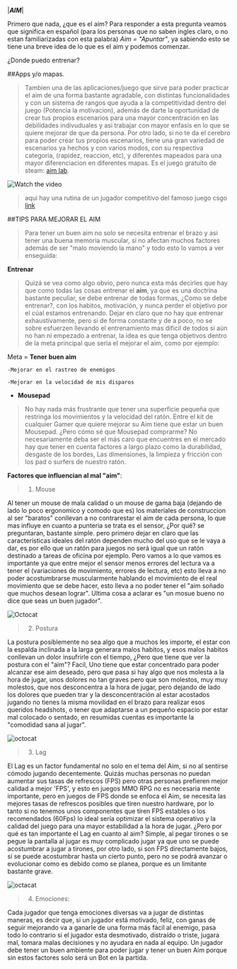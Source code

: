 
|**_AIM_**|


Primero que nada, ¿que es el aim? Para responder a esta pregunta veamos que significa en español (para los personas que no saben ingles claro, o no estan familiarizadas con esta palabra) *Aim = "Apuntar"*, ya sabiendo esto se tiene una breve idea de lo que es el aim y podemos comenzar.


¿Donde puedo entrenar?

##Apps y/o mapas.

>Tambien una de las aplicaciones/juego que sirve para poder practicar el aim de una forma bastante agradable, con distintas funcionalidades y con un sistema de rangos que ayuda a la competitividad dentro del juego (Potencia la motivacion), además de darte la oportunidad de crear tus propios escenarios para una mayor concentración en las debilidades indivuduales y asi trabajar con mayor enfasis en lo que se quiere mejorar de que da persona. Por otro lado, si no te da el cerebro para poder crear tus propios escenarios, tiene una gran variedad de escenarios ya hechos y con varios modos, con su respectiva categoria, (rapidez, reaccion, etc), y diferentes mapeados para una mayor diferenciacion en diferentes mapas. Es el juego gratuito de steam: [aim lab](https://store.steampowered.com/app/714010/Aim_Lab/?utm_campaign=30daytopkws&utm_medium=cpc&utm_source=google&utm_content=competing-trainer-games&utm_term=aimlab&gclid=Cj0KCQjwppSEBhCGARIsANIs4p7GXSZ1887za23EC0pkV4SuuiC1IPIrF2hMhtrR6bDPNLefVyj_fl4aAj3AEALw_wcB).


![Watch the video](https://www.youtube.com/watch?v=VGTbO-A38nE)

>aqui hay una rutina de un jugador competitivo del famoso juego csgo [link](https://steamcommunity.com/sharedfiles/filedetails/?id=2421757108)


 ##TIPS PARA MEJORAR EL AIM
> Para tener un buen aim no solo se necesita entrenar el brazo y asi tener una buena memoria muscular, si no afectan muchos factores además de ser "malo moviendo la mano" y todo esto lo vamos a ver enseguida:

**Entrenar** 

> Quizá se vea como algo obvio, pero nunca esta más decirles que hay que como todas las cosas entrenar el **aim**, ya que es una doctrina bastante peculiar, se debe entrenar de todas formas, ¿Como se debe entrenar?, con los habitos, motivación, y nunca perder el objetivo por el cúal estamos entrenando. Dejar en claro que no hay que entrenar exhaustivamente, pero si de forma constante y de a poco, no se sobre esfuerzen llevando el entrenamiento mas dificil de todos si aún no han ni empezado a entrenar, la idea es que tenga objetivos dentro de la meta principal que seria el mejorar el aim, como por ejemplo:

Meta = **Tener buen aim**
 
	-Mejorar en el rastreo de enemigos
  
	-Mejorar en la velocidad de mis disparos
 
- **Mousepad**
> No hay nada más frustrante que tener una superficie pequeña que restringa los movimientos y la velocidad del ratón.  Entre el kit de cualquier Gamer que quiere mejorar su Aim tiene que estar un buen Mousepad. ¿Pero cómo sé que Mousepad comprarme? No necesariamente deba ser el más caro que encuentres en el mercado hay que tener en cuenta factores a largo plazo como la durabilidad, desgaste de los bordes, Las dimensiones, la limpieza y fricción con los pad o surfers de nuestro ratón. 



 

 
 
**Factores que influencian al mal "aim"**:
 >1. Mouse

  Al tener un mouse de mala calidad o un mouse de gama baja (dejando de lado lo poco ergonomico y comodo que es) los materiales de construccion al ser "baratos" conllevan a no contrarestar el aim de cada persona, lo que mas influye en cuanto a punteria se trata es el sensor, ¿Por qué? se preguntaran, bastante simple. pero primero dejar en claro que las características ideales del ratón dependen mucho del uso que se le vaya a dar, es por ello que un ratón para juegos no será igual que un ratón destinado a tareas de oficina por ejemplo. Pero vamos a lo que vamos es importante ya que entre mejor el sensor menos errores del lectura va a tener el (variaciones de movimiento, errores de lectura, etc) esto lleva a no poder acostumbrarse muscularmente hablando el movimiento de el real movimiento que se debe hacer, esto lleva a no poder tener el "aim soñado que muchos desean lograr". Ultima cosa a aclarar es "un mosue bueno no dice que seas un buen jugador".

![Octocat](https://cdn.shopify.com/s/files/1/0427/1069/6104/products/G403_1_-500x500_300x300.png?v=1608232317)
  
 >2. Postura
 
   La postura posiblemente no sea algo que a muchos les importe, el estar con la espalda inclinada a la larga generara malos habitos, y esos malos habitos conllevan un dolor insufrirle con el tiempo, ¿Pero que tiene que ver la postura con el "aim"? Facil, Uno tiene que estar concentrado para poder alcanzar ese aim deseado, pero que pasa si hay algo que nos molesta a la hora de jugar, unos dolores no tan graves pero que son molestos, muy muy molestos, que nos desconcentra a la hora de jugar, pero dejando de lado los dolores que pueden trar y la desconcentración al estar acostados jugando no tienes la misma movilidad en el brazo para realizar esos queridos headshots, o tener que adaptarse a un pequeño espacio por estar mal colocado o sentado, en resumidas cuentas es importante la "comodidad sana al jugar".
   
 ![octocat](https://thumbs.dreamstime.com/t/desarrollo-de-una-postura-inclinada-con-edad-mostrando-la-curvatura-cada-vez-mayor-espina-dorsal-105228516.jpg)

 >3. Lag

 
  El Lag es un factor fundamental no solo en el tema del Aim, si no al sentirse cómodo jugando decentemente. Quizás muchas personas no puedan aumentar sus tasas de refrescos (FPS) pero otras personas prefieren mejor calidad a mejor 'FPS', y esto en juegos MMO RPG no es necesaria mente importante, pero en juegos de FPS donde se enfoca el Aim, se necesita las mejores tasas de refrescos posibles que tiren nuestro hardware, por lo tanto si no tenemos unos componentes que tiren FPS estables o los recomendados (60Fps) lo ideal sería optimizar el sistema operativo y la calidad del juego para una mayor estabilidad a la hora de jugar. ¿Pero por qué es tan importante el Lag en cuanto al aim? Simple, al pegar tirones o se pegue la pantalla al jugar es muy complicado jugar ya que uno se puede acostumbrar a jugar a tirones, por otro lado, si son FPS directamente bajos, si se puede acostumbrar hasta un cierto punto, pero no se podrá avanzar o evolucionar como es debido como se planea, porque es un limitante bastante grave.

![octacat](http://pm1.narvii.com/7644/402025cf2b1e819f86332ac1594bd56e1bf87da9r1-300-168v2_00.jpg)



 >4.  Emociones:
 
 Cada jugador que tenga emociones diversas va a jugar de distintas maneras, es decir que, si un jugador está motivado, feliz, con ganas de seguir mejorando va a ganarle de una forma más fácil al enemigo, pasa todo lo contrario si el jugador esta desmotivado, distraído o triste, jugara mal, tomara malas decisiones y no ayudara en nada al equipo. Un jugador debe tener un buen ambiente para poder jugar y tener un buen Aim porque sin estos factores solo será un Bot en la partida.



  
 


